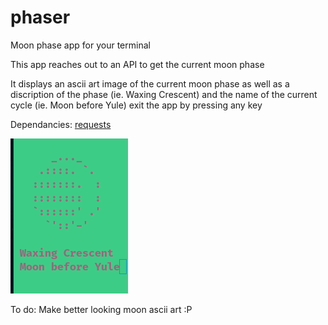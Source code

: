 # phaser
Moon phase app for your terminal

This app reaches out to an API to get the current moon phase

It displays an ascii art image of the current moon phase as well as a discription of the phase (ie. Waxing Crescent) and the name of the current cycle (ie. Moon before Yule)
exit the app by pressing any key

Dependancies: [requests](https://pypi.org/project/requests/)

![Phaser](phaser.png?raw=true)

To do:
Make better looking moon ascii art :P
